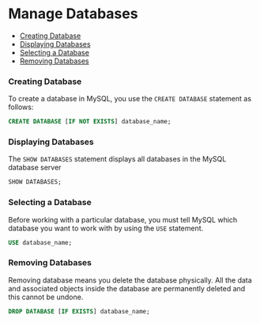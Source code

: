 # Manage Databases

* [Creating Database](#creating-database)
* [Displaying Databases](#displaying-databases)
* [Selecting a Database](#selecting-a-database)
* [Removing Databases](#removing-databases)

### Creating Database
To create a database in MySQL, you use the `CREATE DATABASE` statement as follows:
```sql
CREATE DATABASE [IF NOT EXISTS] database_name;
```

### Displaying Databases
The `SHOW DATABASES` statement displays all databases in the MySQL database server
```sql
SHOW DATABASES;
```

### Selecting a Database
Before working with a particular database, you must tell MySQL which database you want to work with by using the `USE` statement.
```sql
USE database_name;
```

### Removing Databases
Removing database means you delete the database physically. All the data and associated objects inside the database are permanently deleted and this cannot be undone.
```sql
DROP DATABASE [IF EXISTS] database_name;
```
